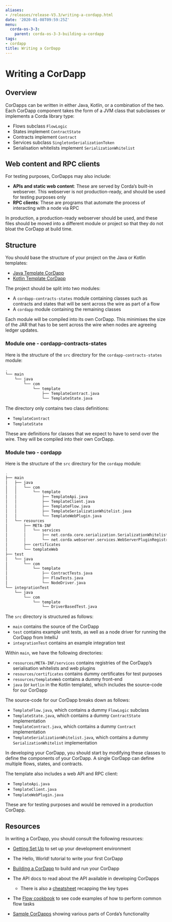 ```yaml
---
aliases:
- /releases/release-V3.3/writing-a-cordapp.html
date: '2020-01-08T09:59:25Z'
menu:
  corda-os-3-3:
    parent: corda-os-3-3-building-a-cordapp
tags:
- cordapp
title: Writing a CorDapp
---
```



# Writing a CorDapp



## Overview

CorDapps can be written in either Java, Kotlin, or a combination of the two. Each CorDapp component takes the form
of a JVM class that subclasses or implements a Corda library type:


* Flows subclass `FlowLogic`
* States implement `ContractState`
* Contracts implement `Contract`
* Services subclass `SingletonSerializationToken`
* Serialisation whitelists implement `SerializationWhitelist`


## Web content and RPC clients

For testing purposes, CorDapps may also include:


* **APIs and static web content**: These are served by Corda’s built-in webserver. This webserver is not
production-ready, and should be used for testing purposes only
* **RPC clients**: These are programs that automate the process of interacting with a node via RPC

In production, a production-ready webserver should be used, and these files should be moved into a different module or
project so that they do not bloat the CorDapp at build time.



## Structure

You should base the structure of your project on the Java or Kotlin templates:


* [Java Template CorDapp](https://github.com/corda/cordapp-template-java)
* [Kotlin Template CorDapp](https://github.com/corda/cordapp-template-kotlin)

The project should be split into two modules:


* A `cordapp-contracts-states` module containing classes such as contracts and states that will be sent across the
wire as part of a flow
* A `cordapp` module containing the remaining classes

Each module will be compiled into its own CorDapp. This minimises the size of the JAR that has to be sent across the
wire when nodes are agreeing ledger updates.


### Module one - cordapp-contracts-states

Here is the structure of the `src` directory for the `cordapp-contracts-states` module:

```kotlin
.
└── main
    └── java
        └── com
            └── template
                ├── TemplateContract.java
                └── TemplateState.java
```

The directory only contains two class definitions:


* `TemplateContract`
* `TemplateState`

These are definitions for classes that we expect to have to send over the wire. They will be compiled into their own
CorDapp.


### Module two - cordapp

Here is the structure of the `src` directory for the `cordapp` module:

```kotlin
.
├── main
│   ├── java
│   │   └── com
│   │       └── template
│   │           ├── TemplateApi.java
│   │           ├── TemplateClient.java
│   │           ├── TemplateFlow.java
│   │           ├── TemplateSerializationWhitelist.java
│   │           └── TemplateWebPlugin.java
│   └── resources
│       ├── META-INF
│       │   └── services
│       │       ├── net.corda.core.serialization.SerializationWhitelist
│       │       └── net.corda.webserver.services.WebServerPluginRegistry
│       ├── certificates
│       └── templateWeb
├── test
│   └── java
│       └── com
│           └── template
│               ├── ContractTests.java
│               ├── FlowTests.java
│               └── NodeDriver.java
└── integrationTest
    └── java
        └── com
            └── template
                └── DriverBasedTest.java
```

The `src` directory is structured as follows:


* `main` contains the source of the CorDapp
* `test` contains example unit tests, as well as a node driver for running the CorDapp from IntelliJ
* `integrationTest` contains an example integration test

Within `main`, we have the following directories:


* `resources/META-INF/services` contains registries of the CorDapp’s serialisation whitelists and web plugins
* `resources/certificates` contains dummy certificates for test purposes
* `resources/templateWeb` contains a dummy front-end
* `java` (or `kotlin` in the Kotlin template), which includes the source-code for our CorDapp

The source-code for our CorDapp breaks down as follows:


* `TemplateFlow.java`, which contains a dummy `FlowLogic` subclass
* `TemplateState.java`, which contains a dummy `ContractState` implementation
* `TemplateContract.java`, which contains a dummy `Contract` implementation
* `TemplateSerializationWhitelist.java`, which contains a dummy `SerializationWhitelist` implementation

In developing your CorDapp, you should start by modifying these classes to define the components of your CorDapp. A
single CorDapp can define multiple flows, states, and contracts.

The template also includes a web API and RPC client:


* `TemplateApi.java`
* `TemplateClient.java`
* `TemplateWebPlugin.java`

These are for testing purposes and would be removed in a production CorDapp.


## Resources

In writing a CorDapp, you should consult the following resources:


* [Getting Set Up](getting-set-up.md) to set up your development environment
* The Hello, World! tutorial to write your first CorDapp
* [Building a CorDapp](cordapp-build-systems.md) to build and run your CorDapp
* The API docs to read about the API available in developing CorDapps
    * There is also a [cheatsheet](cheat-sheet.md) recapping the key types


* The [Flow cookbook](flow-cookbook.md) to see code examples of how to perform common flow tasks
* [Sample CorDapps](https://www.corda.net/samples/) showing various parts of Corda’s functionality

